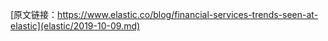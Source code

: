 [原文链接：https://www.elastic.co/blog/financial-services-trends-seen-at-elastic](elastic/2019-10-09.md)
